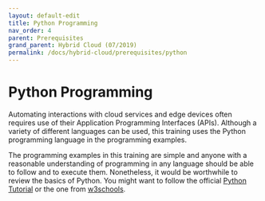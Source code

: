 ```yaml
---
layout: default-edit
title: Python Programming
nav_order: 4
parent: Prerequisites
grand_parent: Hybrid Cloud (07/2019)
permalink: /docs/hybrid-cloud/prerequisites/python
---
```


# Python Programming

Automating interactions with cloud services and edge devices often
requires use of their Application Programming Interfaces
(APIs). Although a variety of different languages can be used, this
training uses the Python programming language in the programming
examples.

The programming examples in this training are simple and anyone with a
reasonable understanding of programming in any language should be able
to follow and to execute them. Nonetheless, it would be worthwhile to
review the basics of Python. You might want to follow the official
[Python Tutorial](https://docs.python.org/3/tutorial/index.html) or
the one from
[w3schools](https://www.w3schools.com/python/python_intro.asp).
